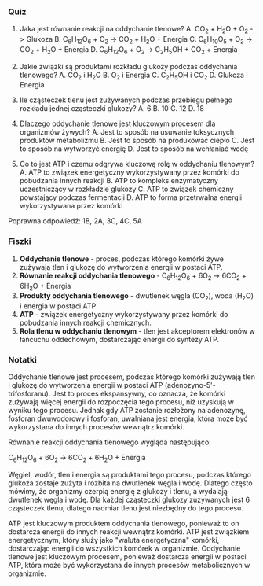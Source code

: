  ### Quiz

1. Jaka jest równanie reakcji na oddychanie tlenowe?
   A. CO<sub>2</sub> + H<sub>2</sub>O + O<sub>2</sub> -> Glukoza
   B. C<sub>6</sub>H<sub>12</sub>O<sub>6</sub> + O<sub>2</sub> -> CO<sub>2</sub> + H<sub>2</sub>O + Energia
   C. C<sub>6</sub>H<sub>10</sub>O<sub>5</sub> + O<sub>2</sub> -> CO<sub>2</sub> + H<sub>2</sub>O + Energia
   D. C<sub>6</sub>H<sub>12</sub>O<sub>6</sub> + O<sub>2</sub> -> C<sub>2</sub>H<sub>5</sub>OH + CO<sub>2</sub> + Energia

2. Jakie związki są produktami rozkładu glukozy podczas oddychania tlenowego?
   A. CO<sub>2</sub> i H<sub>2</sub>O
   B. O<sub>2</sub> i Energia
   C. C<sub>2</sub>H<sub>5</sub>OH i CO<sub>2</sub>
   D. Glukoza i Energia

3. Ile cząsteczek tlenu jest zużywanych podczas przebiegu pełnego rozkładu jednej cząsteczki glukozy?
   A. 6
   B. 10
   C. 12
   D. 18

4. Dlaczego oddychanie tlenowe jest kluczowym procesem dla organizmów żywych?
   A. Jest to sposób na usuwanie toksycznych produktów metabolizmu
   B. Jest to sposób na produkować ciepło
   C. Jest to sposób na wytworzyć energię
   D. Jest to sposób na wchłaniać wodę

5. Co to jest ATP i czemu odgrywa kluczową rolę w oddychaniu tlenowym?
   A. ATP to związek energetyczny wykorzystywany przez komórki do pobudzania innych reakcji
   B. ATP to kompleks enzymatyczny uczestniczący w rozkładzie glukozy
   C. ATP to związek chemiczny powstający podczas fermentacji
   D. ATP to forma przetrwalna energii wykorzystywana przez komórki

Poprawna odpowiedź: 1B, 2A, 3C, 4C, 5A

### Fiszki

1. **Oddychanie tlenowe** - proces, podczas którego komórki żywe zużywają tlen i glukozę do wytworzenia energii w postaci ATP.
2. **Równanie reakcji oddychania tlenowego** - C<sub>6</sub>H<sub>12</sub>O<sub>6</sub> + 6O<sub>2</sub> -> 6CO<sub>2</sub> + 6H<sub>2</sub>O + Energia
3. **Produkty oddychania tlenowego** - dwutlenek węgla (CO<sub>2</sub>), woda (H<sub>2</sub>O) i energia w postaci ATP
4. **ATP** - związek energetyczny wykorzystywany przez komórki do pobudzania innych reakcji chemicznych.
5. **Rola tlenu w oddychaniu tlenowym** - tlen jest akceptorem elektronów w łańcuchu oddechowym, dostarczając energii do syntezy ATP.

### Notatki

Oddychanie tlenowe jest procesem, podczas którego komórki zużywają tlen i glukozę do wytworzenia energii w postaci ATP (adenozyno-5'-trifosforanu). Jest to proces ekspansywny, co oznacza, że komórki zużywają więcej energii do rozpoczęcia tego procesu, niż uzyskują w wyniku tego procesu. Jednak gdy ATP zostanie rozłożony na adenozynę, fosforan dwuwodorowy i fosforan, uwalniana jest energia, która może być wykorzystana do innych procesów wewnątrz komórki.

Równanie reakcji oddychania tlenowego wygląda następująco:

C<sub>6</sub>H<sub>12</sub>O<sub>6</sub> + 6O<sub>2</sub> -> 6CO<sub>2</sub> + 6H<sub>2</sub>O + Energia

Węgiel, wodór, tlen i energia są produktami tego procesu, podczas którego glukoza zostaje zużyta i rozbita na dwutlenek węgla i wodę. Dlatego często mówimy, że organizmy czerpią energię z glukozy i tlenu, a wydalają dwutlenek węgla i wodę. Dla każdej cząsteczki glukozy zużywanych jest 6 cząsteczek tlenu, dlatego nadmiar tlenu jest niezbędny do tego procesu.

ATP jest kluczowym produktem oddychania tlenowego, ponieważ to on dostarcza energii do innych reakcji wewnątrz komórki. ATP jest związkiem energetycznym, który służy jako "waluta energetyczna" komórki, dostarczając energii do wszystkich komórek w organizmie. Oddychanie tlenowe jest kluczowym procesem, ponieważ dostarcza energii w postaci ATP, która może być wykorzystana do innych procesów metabolicznych w organizmie.